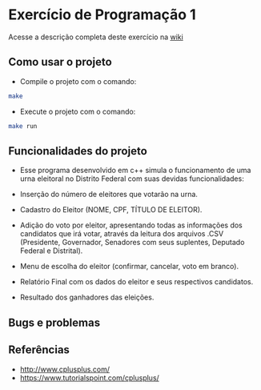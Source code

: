 # Exercício de Programação 1

Acesse a descrição completa deste exercício na [wiki](https://gitlab.com/oofga/eps_2018_2/ep1/wikis/Descricao)

## Como usar o projeto

* Compile o projeto com o comando:

```sh
make
```

* Execute o projeto com o comando:

```sh
make run
```

## Funcionalidades do projeto

* Esse programa desenvolvido em c++ simula o funcionamento de uma urna eleitoral no Distrito Federal com suas devidas funcionalidades:

* Inserção do número de eleitores que votarão na urna.
* Cadastro do Eleitor (NOME, CPF, TÍTULO DE ELEITOR).
* Adição do voto por eleitor, apresentando todas as informações dos candidatos que irá votar, através da leitura dos arquivos .CSV (Presidente, Governador, Senadores com seus suplentes, Deputado Federal e Distrital).
* Menu de escolha do eleitor (confirmar, cancelar, voto em branco).
* Relatório Final com os dados do eleitor e seus respectivos candidatos.
* Resultado dos ganhadores das eleições.

## Bugs e problemas

## Referências

* http://www.cplusplus.com/
* https://www.tutorialspoint.com/cplusplus/ 